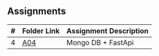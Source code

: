 ##  Assignments

|   #   | Folder Link | Assignment Description |
| :---: | ----------- | ---------------------- |
|   4   | [A04](Assignments/A04/)      | Mongo DB + FastApi     |
